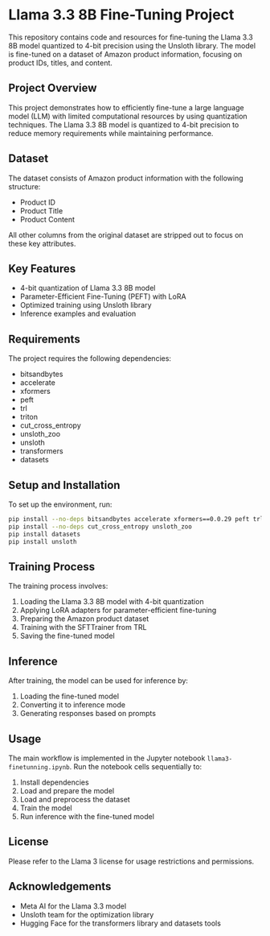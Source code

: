 # Llama 3.3 8B Fine-Tuning Project

This repository contains code and resources for fine-tuning the Llama 3.3 8B model quantized to 4-bit precision using the Unsloth library. The model is fine-tuned on a dataset of Amazon product information, focusing on product IDs, titles, and content.

## Project Overview

This project demonstrates how to efficiently fine-tune a large language model (LLM) with limited computational resources by using quantization techniques. The Llama 3.3 8B model is quantized to 4-bit precision to reduce memory requirements while maintaining performance.

## Dataset

The dataset consists of Amazon product information with the following structure:
- Product ID
- Product Title
- Product Content

All other columns from the original dataset are stripped out to focus on these key attributes.

## Key Features

- 4-bit quantization of Llama 3.3 8B model
- Parameter-Efficient Fine-Tuning (PEFT) with LoRA
- Optimized training using Unsloth library
- Inference examples and evaluation

## Requirements

The project requires the following dependencies:
- bitsandbytes
- accelerate
- xformers
- peft
- trl
- triton
- cut_cross_entropy
- unsloth_zoo
- unsloth
- transformers
- datasets

## Setup and Installation

To set up the environment, run:

```bash
pip install --no-deps bitsandbytes accelerate xformers==0.0.29 peft trl triton
pip install --no-deps cut_cross_entropy unsloth_zoo
pip install datasets
pip install unsloth
```

## Training Process

The training process involves:

1. Loading the Llama 3.3 8B model with 4-bit quantization
2. Applying LoRA adapters for parameter-efficient fine-tuning
3. Preparing the Amazon product dataset
4. Training with the SFTTrainer from TRL
5. Saving the fine-tuned model

## Inference

After training, the model can be used for inference by:

1. Loading the fine-tuned model
2. Converting it to inference mode
3. Generating responses based on prompts

## Usage

The main workflow is implemented in the Jupyter notebook `llama3-finetunning.ipynb`. Run the notebook cells sequentially to:
1. Install dependencies
2. Load and prepare the model
3. Load and preprocess the dataset
4. Train the model
5. Run inference with the fine-tuned model

## License

Please refer to the Llama 3 license for usage restrictions and permissions.

## Acknowledgements

- Meta AI for the Llama 3.3 model
- Unsloth team for the optimization library
- Hugging Face for the transformers library and datasets tools

